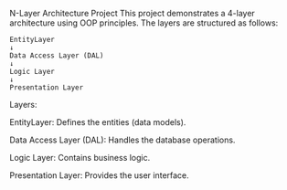 N-Layer Architecture Project
This project demonstrates a 4-layer architecture using OOP principles. The layers are structured as follows:

```
EntityLayer
↓
Data Access Layer (DAL)
↓
Logic Layer
↓
Presentation Layer
```


Layers:

EntityLayer: Defines the entities (data models).

Data Access Layer (DAL): Handles the database operations.

Logic Layer: Contains business logic.

Presentation Layer: Provides the user interface.


